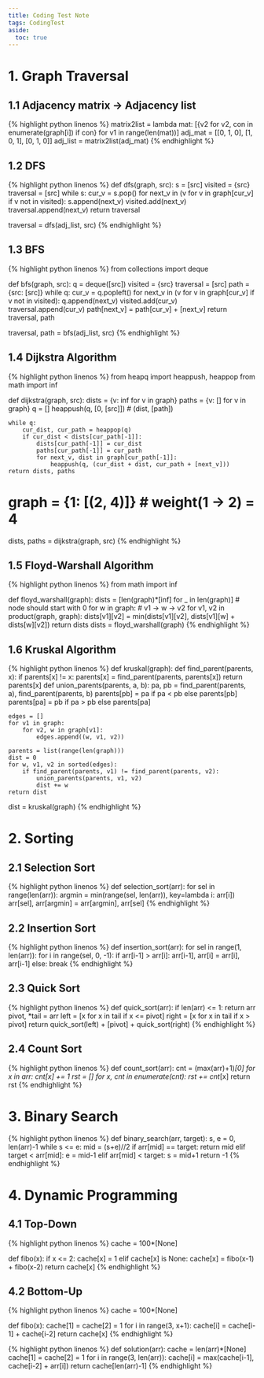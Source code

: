 ```yaml
---
title: Coding Test Note
tags: CodingTest
aside:
  toc: true
---
```


<!--more-->

# 1. Graph Traversal
## 1.1 Adjacency matrix → Adjacency list
{% highlight python linenos %}
matrix2list = lambda mat: [{v2 for v2, con in enumerate(graph[i]) if con} for v1 in range(len(mat))]
adj_mat = [[0, 1, 0],
           [1, 0, 1],
           [0, 1, 0]]
adj_list = matrix2list(adj_mat)
{% endhighlight %}


## 1.2 DFS
{% highlight python linenos %}
def dfs(graph, src):
  s         = [src]
  visited   = {src}
  traversal = [src]
  while s:
    cur_v = s.pop()
    for next_v in (v for v in graph[cur_v] if v not in visited):
      s.append(next_v)
      visited.add(next_v)
      traversal.append(next_v)
  return traversal

traversal = dfs(adj_list, src)
{% endhighlight %}


## 1.3 BFS
{% highlight python linenos %}
from collections import deque

def bfs(graph, src):
  q         = deque([src])
  visited   = {src}
  traversal = [src]
  path      = {src: [src]}
  while q:
    cur_v = q.popleft()
    for next_v in (v for v in graph[cur_v] if v not in visited):
        q.append(next_v)
        visited.add(cur_v)
        traversal.append(cur_v)
        path[next_v] = path[cur_v] + [next_v]
  return traversal, path

traversal, path = bfs(adj_list, src)
{% endhighlight %}


## 1.4 Dijkstra Algorithm
{% highlight python linenos %}
from heapq import heappush, heappop
from math import inf

def dijkstra(graph, src):
    dists = {v: inf for v in graph}
    paths = {v: [] for v in graph}
    q     = []
    heappush(q, [0, [src]])  # (dist, [path])

    while q:
        cur_dist, cur_path = heappop(q)
        if cur_dist < dists[cur_path[-1]]:
            dists[cur_path[-1]] = cur_dist
            paths[cur_path[-1]] = cur_path
            for next_v, dist in graph[cur_path[-1]]:
                heappush(q, (cur_dist + dist, cur_path + [next_v]))
    return dists, paths

# graph = {1: [(2, 4)]}  # weight(1 -> 2) = 4
dists, paths = dijkstra(graph, src)
{% endhighlight %}


## 1.5 Floyd-Warshall Algorithm
{% highlight python linenos %}
from math import inf

def floyd_warshall(graph):
    dists = [len(graph)*[inf] for _ in len(graph)]  # node should start with 0
    for w in graph:  # v1 -> w -> v2
      for v1, v2 in product(graph, graph):
        dists[v1][v2] = min(dists[v1][v2], dists[v1][w] + dists[w][v2])
    return dists
dists = floyd_warshall(graph)
{% endhighlight %}


## 1.6 Kruskal Algorithm
{% highlight python linenos %}
def kruskal(graph):
    def find_parent(parents, x):
        if parents[x] != x:
            parents[x] = find_parent(parents, parents[x])
        return parents[x]
    def union_parents(parents, a, b):
        pa, pb = find_parent(parents, a), find_parent(parents, b)
        parents[pb] = pa if pa < pb else parents[pb]
        parents[pa] = pb if pa > pb else parents[pa]

    edges = []
    for v1 in graph:
        for v2, w in graph[v1]:
            edges.append((w, v1, v2))

    parents = list(range(len(graph)))
    dist = 0
    for w, v1, v2 in sorted(edges):
        if find_parent(parents, v1) != find_parent(parents, v2):
            union_parents(parents, v1, v2)
            dist += w
    return dist

dist = kruskal(graph)
{% endhighlight %}


# 2. Sorting
## 2.1 Selection Sort
{% highlight python linenos %}
def selection_sort(arr):
  for sel in range(len(arr)):
    argmin = min(range(sel, len(arr)), key=lambda i: arr[i])
    arr[sel], arr[argmin] = arr[argmin], arr[sel]
{% endhighlight %}


## 2.2 Insertion Sort
{% highlight python linenos %}
def insertion_sort(arr):
  for sel in range(1, len(arr)):
    for i in range(sel, 0, -1):
        if arr[i-1] > arr[i]:
            arr[i-1], arr[i] = arr[i], arr[i-1]
        else:
            break
{% endhighlight %}


## 2.3 Quick Sort
{% highlight python linenos %}
def quick_sort(arr):
    if len(arr) <= 1:
        return arr
    pivot, *tail = arr
    left  = [x for x in tail if x <= pivot]
    right = [x for x in tail if x > pivot]
    return quick_sort(left) + [pivot] + quick_sort(right)
{% endhighlight %}


## 2.4 Count Sort
{% highlight python linenos %}
def count_sort(arr):
    cnt = (max(arr)+1)*[0]
    for x in arr:
        cnt[x] += 1
    rst = []
    for x, cnt in enumerate(cnt):
        rst += cnt*[x]
    return rst
{% endhighlight %}


# 3. Binary Search
{% highlight python linenos %}
def binary_search(arr, target):
    s, e = 0, len(arr)-1
    while s <= e:
        mid = (s+e)//2
        if arr[mid] == target:
            return mid
        elif target < arr[mid]:
            e = mid-1
        elif arr[mid] < target:
            s = mid+1
    return -1
{% endhighlight %}


# 4. Dynamic Programming
## 4.1 Top-Down
{% highlight python linenos %}
cache = 100*[None]

def fibo(x):
    if x <= 2:
        cache[x] = 1
    elif cache[x] is None:
        cache[x] = fibo(x-1) + fibo(x-2)
    return cache[x]
{% endhighlight %}


## 4.2 Bottom-Up
{% highlight python linenos %}
cache = 100*[None]

def fibo(x):
    cache[1] = cache[2] = 1
    for i in range(3, x+1):
        cache[i] = cache[i-1] + cache[i-2]
    return cache[x]
{% endhighlight %}

{% highlight python linenos %}
def solution(arr):
    cache = len(arr)*[None]
    cache[1] = cache[2] = 1
    for i in range(3, len(arr)):
        cache[i] = max(cache[i-1], cache[i-2] + arr[i])
    return cache[len(arr)-1]
{% endhighlight %}
